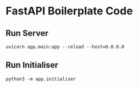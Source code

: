 # FastAPI Boilerplate Code

## Run Server

    uvicorn app.main:app --reload --host=0.0.0.0

## Run Initialiser

    python3 -m app.initialiser
